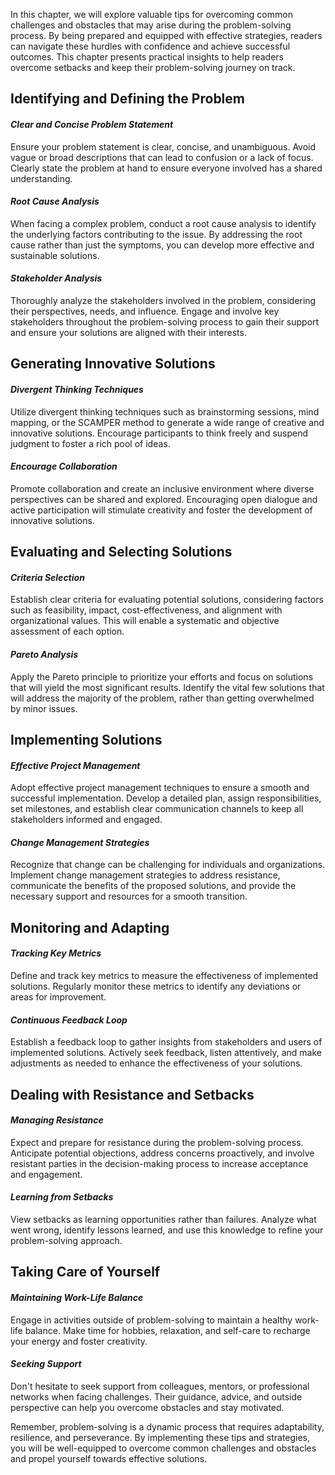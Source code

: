 
In this chapter, we will explore valuable tips for overcoming common challenges and obstacles that may arise during the problem-solving process. By being prepared and equipped with effective strategies, readers can navigate these hurdles with confidence and achieve successful outcomes. This chapter presents practical insights to help readers overcome setbacks and keep their problem-solving journey on track.

**Identifying and Defining the Problem**
----------------------------------------

#### *Clear and Concise Problem Statement*

Ensure your problem statement is clear, concise, and unambiguous. Avoid vague or broad descriptions that can lead to confusion or a lack of focus. Clearly state the problem at hand to ensure everyone involved has a shared understanding.

#### *Root Cause Analysis*

When facing a complex problem, conduct a root cause analysis to identify the underlying factors contributing to the issue. By addressing the root cause rather than just the symptoms, you can develop more effective and sustainable solutions.

#### *Stakeholder Analysis*

Thoroughly analyze the stakeholders involved in the problem, considering their perspectives, needs, and influence. Engage and involve key stakeholders throughout the problem-solving process to gain their support and ensure your solutions are aligned with their interests.

**Generating Innovative Solutions**
-----------------------------------

#### *Divergent Thinking Techniques*

Utilize divergent thinking techniques such as brainstorming sessions, mind mapping, or the SCAMPER method to generate a wide range of creative and innovative solutions. Encourage participants to think freely and suspend judgment to foster a rich pool of ideas.

#### *Encourage Collaboration*

Promote collaboration and create an inclusive environment where diverse perspectives can be shared and explored. Encouraging open dialogue and active participation will stimulate creativity and foster the development of innovative solutions.

**Evaluating and Selecting Solutions**
--------------------------------------

#### *Criteria Selection*

Establish clear criteria for evaluating potential solutions, considering factors such as feasibility, impact, cost-effectiveness, and alignment with organizational values. This will enable a systematic and objective assessment of each option.

#### *Pareto Analysis*

Apply the Pareto principle to prioritize your efforts and focus on solutions that will yield the most significant results. Identify the vital few solutions that will address the majority of the problem, rather than getting overwhelmed by minor issues.

**Implementing Solutions**
--------------------------

#### *Effective Project Management*

Adopt effective project management techniques to ensure a smooth and successful implementation. Develop a detailed plan, assign responsibilities, set milestones, and establish clear communication channels to keep all stakeholders informed and engaged.

#### *Change Management Strategies*

Recognize that change can be challenging for individuals and organizations. Implement change management strategies to address resistance, communicate the benefits of the proposed solutions, and provide the necessary support and resources for a smooth transition.

**Monitoring and Adapting**
---------------------------

#### *Tracking Key Metrics*

Define and track key metrics to measure the effectiveness of implemented solutions. Regularly monitor these metrics to identify any deviations or areas for improvement.

#### *Continuous Feedback Loop*

Establish a feedback loop to gather insights from stakeholders and users of implemented solutions. Actively seek feedback, listen attentively, and make adjustments as needed to enhance the effectiveness of your solutions.

**Dealing with Resistance and Setbacks**
----------------------------------------

#### *Managing Resistance*

Expect and prepare for resistance during the problem-solving process. Anticipate potential objections, address concerns proactively, and involve resistant parties in the decision-making process to increase acceptance and engagement.

#### *Learning from Setbacks*

View setbacks as learning opportunities rather than failures. Analyze what went wrong, identify lessons learned, and use this knowledge to refine your problem-solving approach.

**Taking Care of Yourself**
---------------------------

#### *Maintaining Work-Life Balance*

Engage in activities outside of problem-solving to maintain a healthy work-life balance. Make time for hobbies, relaxation, and self-care to recharge your energy and foster creativity.

#### *Seeking Support*

Don't hesitate to seek support from colleagues, mentors, or professional networks when facing challenges. Their guidance, advice, and outside perspective can help you overcome obstacles and stay motivated.

Remember, problem-solving is a dynamic process that requires adaptability, resilience, and perseverance. By implementing these tips and strategies, you will be well-equipped to overcome common challenges and obstacles and propel yourself towards effective solutions.
